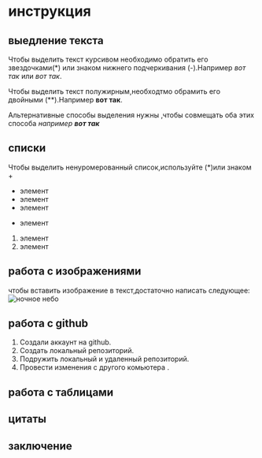 # инструкция 

## выедление текста
Чтобы выделить текст курсивом необходимо обратить его звездочками(*) или знаком нижнего подчеркивания (-).Например *вот так* или _вот так_.

Чтобы выделить текст полужирным,необходтмо обрамить его двойными (**).Например **вот так**.

Альтернативные способы выделения нужны ,чтобы совмещать оба этих способа _например **вот так**_
## списки
Чтобы выделить ненуромерованный список,используйте (*)или знаком +

* элемент
* элемент
* элемент 
+ элемент
1. элемент 
2. элемент
## работа с изображениями
чтобы вставить изображение в текст,достаточно написать следующее:
![ночное небо](Sky.jpg)

## работа с github
1. Создали аккаунт на github.
2. Создать локальный репозиторий.
1. Подружить локальный и удаленный репозиторий.
2. Провести изменения с другого комьютера .
## работа с таблицами

## цитаты

## заключение 


